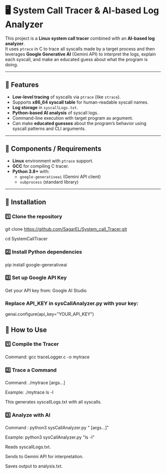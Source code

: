 # 🖥️ System Call Tracer & AI-based Log Analyzer

This project is a **Linux system call tracer** combined with an **AI-based log analyzer**.  
It uses `ptrace` in C to trace all syscalls made by a target process and then leverages **Google Generative AI** (Gemini API) to interpret the logs, explain each syscall, and make an educated guess about what the program is doing.

---

## 📌 Features
- **Low-level tracing** of syscalls via `ptrace` (like `strace`).
- Supports **x86_64 syscall table** for human-readable syscall names.
- **Log storage** in `syscallLogs.txt`.
- **Python-based AI analysis** of syscall logs.
- Command-line execution with target program as argument.
- Can make **educated guesses** about the program’s behavior using syscall patterns and CLI arguments.

---

## 🧩 Components / Requirements
- **Linux** environment with `ptrace` support.
- **GCC** for compiling C tracer.
- **Python 3.8+** with:
  - `google-generativeai` (Gemini API client)
  - `subprocess` (standard library)

---

## 🔧 Installation

### 1️⃣ Clone the repository

git clone https://github.com/SagarEL/System_call_Tracer.git

cd SystemCallTracer

### 2️⃣ Install Python dependencies
pip install google-generativeai

### 3️⃣ Set up Google API Key
Get your API key from: Google AI Studio

### Replace API_KEY in sysCallAnalyzer.py with your key:

genai.configure(api_key="YOUR_API_KEY")


## 🚀 How to Use

### 1️⃣ Compile the Tracer

Command: gcc traceLogger.c -o mytrace
### 2️⃣ Trace a Command

Command: ./mytrace <command> [args...]

Example: ./mytrace ls -l

This generates syscallLogs.txt with all syscalls.

### 3️⃣ Analyze with AI

Command : python3 sysCallAnalyzer.py "<command> [args...]"

Example: python3 sysCallAnalyzer.py "ls -l"

Reads syscallLogs.txt.

Sends to Gemini API for interpretation.

Saves output to analysis.txt.

